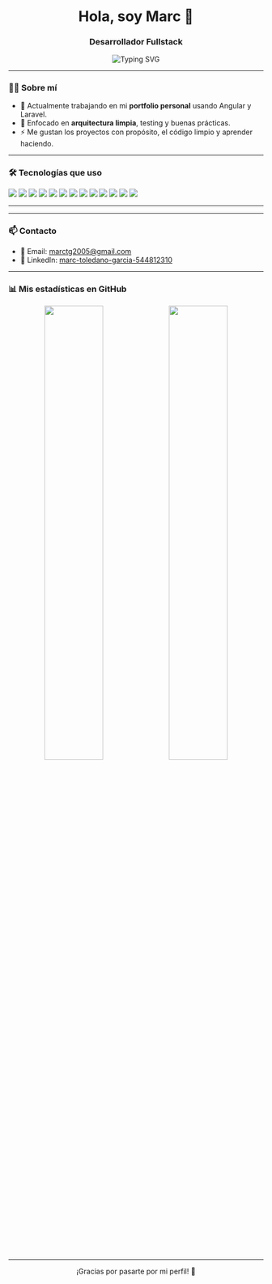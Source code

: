 <h1 align="center">Hola, soy Marc 👋</h1>
<h3 align="center">Desarrollador Fullstack</h3>

<p align="center">
  <img src="https://readme-typing-svg.herokuapp.com?center=true&vCenter=true&lines=Apasionado+por+el+desarrollo+web;Frontend+en+Angular;Backend+con+Laravel;Siempre+aprendiendo+y+creando" alt="Typing SVG" />
</p>

---

### 🧑‍💻 Sobre mí

- 🎯 Actualmente trabajando en mi **portfolio personal** usando Angular y Laravel.
- 🧠 Enfocado en **arquitectura limpia**, testing y buenas prácticas.
- ⚡ Me gustan los proyectos con propósito, el código limpio y aprender haciendo.

---

### 🛠️ Tecnologías que uso

<p>
  <img src="https://img.shields.io/badge/-HTML5-E34F26?style=for-the-badge&logo=html5&logoColor=white" />
  <img src="https://img.shields.io/badge/-CSS3-1572B6?style=for-the-badge&logo=css3&logoColor=white" />
  <img src="https://img.shields.io/badge/-JavaScript-F7DF1E?style=for-the-badge&logo=javascript&logoColor=black" />
  <img src="https://img.shields.io/badge/-TypeScript-3178C6?style=for-the-badge&logo=typescript&logoColor=white" />
  <img src="https://img.shields.io/badge/-Angular-DD0031?style=for-the-badge&logo=angular&logoColor=white" />
  <img src="https://img.shields.io/badge/-Laravel-FF2D20?style=for-the-badge&logo=laravel&logoColor=white" />
  <img src="https://img.shields.io/badge/-PHP-777BB4?style=for-the-badge&logo=php&logoColor=white" />
  <img src="https://img.shields.io/badge/-MySQL-005C84?style=for-the-badge&logo=mysql&logoColor=white" />
  <img src="https://img.shields.io/badge/-TailwindCSS-38B2AC?style=for-the-badge&logo=tailwind-css&logoColor=white" />
  <img src="https://img.shields.io/badge/-Node.js-339933?style=for-the-badge&logo=nodedotjs&logoColor=white" />
  <img src="https://img.shields.io/badge/-Git-F05032?style=for-the-badge&logo=git&logoColor=white" />
  <img src="https://img.shields.io/badge/-Bootstrap-7952B3?style=for-the-badge&logo=bootstrap&logoColor=white" />
  <img src="https://img.shields.io/badge/-Java-007396?style=for-the-badge&logo=java&logoColor=white" />
</p>

---

<!--
### 🚀 Proyectos destacados

| Proyecto | Descripción | Tecnologías |
|---------|-------------|-------------|
| 🧑‍💼 **Portfolio Personal** | Mi web profesional donde muestro mis proyectos y habilidades | Angular · Tailwind · Laravel API | 
| 📦 **Gestor de Productos** | CRUD completo con buscador y paginación | Angular · Laravel · MySQL |
| 📬 **Formulario de contacto** | Guarda y envía mensajes desde el frontend | Angular Reactive Forms · Laravel Mail |

> 👉 Visita mi portfolio: [https://miportfolio.com](https://miportfolio.com)
-->

---

### 📫 Contacto

- 📧 Email: marctg2005@gmail.com  
- 💼 LinkedIn: [marc-toledano-garcia-544812310](https://www.linkedin.com/in/marc-toledano-garcia-544812310)

---

### 📊 Mis estadísticas en GitHub

<p align="center">
  <img src="https://github-readme-stats.vercel.app/api?username=marc-tg&show_icons=true&theme=radical" width="48%" />
  <img src="https://github-readme-stats.vercel.app/api/top-langs/?username=marc-tg&layout=compact&theme=radical" width="48%" />
</p>

---

<p align="center">
  ¡Gracias por pasarte por mi perfil! 🙌
</p>
